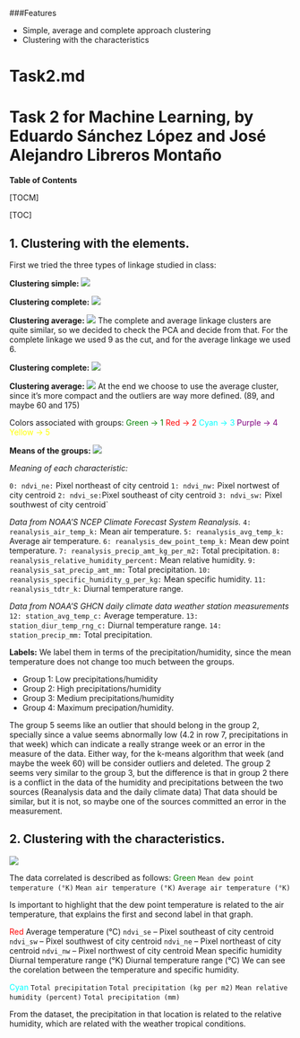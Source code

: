 ###Features

- Simple, average and complete approach clustering
- Clustering with the characteristics

# Task2.md
# Task 2 for Machine Learning, by Eduardo Sánchez López and José Alejandro Libreros Montaño



**Table of Contents**

[TOCM]

[TOC]


## 1. Clustering with the elements.
First we tried the three types of linkage studied in class:

**Clustering simple:**
![](https://raw.githubusercontent.com/Edusanc95/MachineLearning/master/Task2/images/clustering-simple.png)

**Clustering complete:**
![](https://raw.githubusercontent.com/Edusanc95/MachineLearning/master/Task2/images/clustering-complete.png)

**Clustering average:**
![](https://raw.githubusercontent.com/Edusanc95/MachineLearning/master/Task2/images/clustering-average.png)
The complete and average linkage clusters are quite similar, so we decided to check the PCA and decide from that.
For the complete linkage we used 9 as the cut, and for the average linkage we used 6.

**Clustering complete:**
![](https://raw.githubusercontent.com/Edusanc95/MachineLearning/master/Task2/images/clustering-complete-2.png)

**Clustering average:**
![](https://raw.githubusercontent.com/Edusanc95/MachineLearning/master/Task2/images/clustering-average-2.png)
At the end we choose to use the average cluster, since it’s more compact and the outliers are way more defined. (89, and maybe 60 and 175)

Colors associated with groups:
<span style="color:green">Green -> 1</span>
<span style="color:red">Red -> 2</span>
<span style="color:cyan">Cyan -> 3</span>
<span style="color:purple">Purple -> 4</span>
<span style="color:yellow">Yellow -> 5</span>

**Means of the groups:**
![](https://raw.githubusercontent.com/Edusanc95/MachineLearning/master/Task2/images/means-of-the-groups.png)

*Meaning of each characteristic:*

`0: ndvi_ne:` Pixel northeast of city centroid
`1: ndvi_nw:` Pixel nortwest of city centroid
`2: ndvi_se:`Pixel southeast of city centroid
`3: ndvi_sw:` Pixel southwest of city centroid`

*Data from NOAA’S NCEP Climate Forecast System Reanalysis.*
`4: reanalysis_air_temp_k:` Mean air temperature.
`5: reanalysis_avg_temp_k:` Average air temperature.
`6: reanalysis_dew_point_temp_k:` Mean dew point temperature.
`7: reanalysis_precip_amt_kg_per_m2:` Total precipitation.
`8: reanalysis_relative_humidity_percent:` Mean relative humidity.
`9: reanalysis_sat_precip_amt_mm:` Total precipitation.
`10: reanalysis_specific_humidity_g_per_kg:` Mean specific humidity.
`11: reanalysis_tdtr_k:` Diurnal temperature range. 

*Data from NOAA’S GHCN daily climate data weather station measurements*
`12: station_avg_temp_c:` Average temperature.
`13: station_diur_temp_rng_c:` Diurnal temperature range.
`14: station_precip_mm:` Total precipitation.


**Labels:**
We label them in terms of the precipitation/humidity, since the mean temperature does not change too much between the groups.
- Group 1: Low precipitations/humidity
- Group 2: High precipitations/humidity
- Group 3: Medium precipitations/humidity
- Group 4: Maximum precipation/humidity.

The group 5 seems like an outlier that should belong in the group 2, specially since a value seems abnormally low (4.2 in row 7, precipitations in that week) which can indicate a really strange week or an error in the measure of the data. Either way, for the k-means algorithm that week (and maybe the week 60) will be consider outliers and deleted.
The group 2 seems very similar to the group 3, but the difference is that in group 2 there is a conflict in the data of the humidity and precipitations between the two sources (Reanalysis data and the daily climate data) That data should be similar, but it is not, so maybe one of the sources committed an error in the measurement.




## 2. Clustering with the characteristics.

![](https://raw.githubusercontent.com/Edusanc95/MachineLearning/master/Task2/images/clustering-with-characteristics.png)

The data correlated is described as follows:
<span style="color:green">Green</span>
`Mean dew point temperature (°K)`
`Mean air temperature (°K)`
`Average air temperature (°K)`

Is important to highlight that the dew point temperature is related to the air temperature, that explains the first and second label in that graph.

<span style="color:red">Red</span>
Average temperature (°C)
`ndvi_se` – Pixel southeast of city centroid
`ndvi_sw` – Pixel southwest of city centroid
`ndvi_ne` – Pixel northeast of city centroid
`ndvi_nw` – Pixel northwest of city centroid
Mean specific humidity
Diurnal temperature range (°K)
Diurnal temperature range (°C)
We can see the corelation between the temperature and specific humidity.

<span style="color:cyan">Cyan</span>
`Total precipitation`
`Total precipitation (kg per m2)`
`Mean relative humidity (percent)`
`Total precipitation (mm)`

From the dataset, the precipitation in that location is related to the relative humidity, which are related with the weather tropical conditions. 




